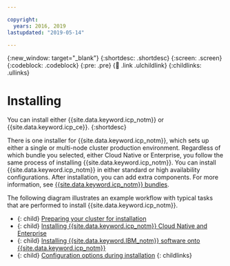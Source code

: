 ```yaml
---

copyright:
  years: 2016, 2019
lastupdated: "2019-05-14"

---
```


{:new_window: target="_blank"}
{:shortdesc: .shortdesc}
{:screen: .screen}
{:codeblock: .codeblock}
{:pre: .pre}
{:child: .link .ulchildlink}
{:childlinks: .ullinks}

# Installing

You can install either {{site.data.keyword.icp_notm}} or {{site.data.keyword.icp_ce}}.
{:shortdesc}

There is one installer for {{site.data.keyword.icp_notm}}, which sets up either a single or multi-node cluster production environment. Regardless of which bundle you selected, either Cloud Native or Enterprise, you follow the same process of installing {{site.data.keyword.icp_notm}}. You can install {{site.data.keyword.icp_notm}} in either standard or high availability configurations. After installation, you can add extra components. For more information, see [{{site.data.keyword.icp_notm}} bundles](../getting_started/bundles.md).

The following diagram illustrates an example workflow with typical tasks that are performed to install {{site.data.keyword.icp_notm}}.

- {: child} [Preparing your cluster for installation](../installing/prep.md) 
- {: child} [Installing {{site.data.keyword.icp_notm}} Cloud Native and Enterprise](../installing/install_containers.md)
- {: child} [Installing {{site.data.keyword.IBM_notm}} software onto {{site.data.keyword.icp_notm}}](../installing/install_entitled_workloads.md)
- {: child} [Configuration options during installation](../installing/install_configuration.md)
{: childlinks}
